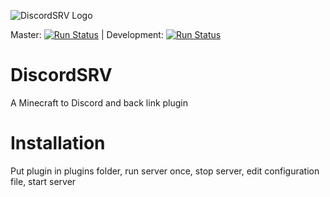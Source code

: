 ![DiscordSRV Logo](http://i.imgur.com/VTJtlli.png)

Master: [![Run Status](https://api.shippable.com/projects/572c10a82a8192902e1f25a9/badge?branch=master)](https://app.shippable.com/projects/572c10a82a8192902e1f25a9) | Development: [![Run Status](https://api.shippable.com/projects/572c10a82a8192902e1f25a9/badge?branch=develop)](https://app.shippable.com/projects/572c10a82a8192902e1f25a9)

# DiscordSRV
A Minecraft to Discord and back link plugin

# Installation
Put plugin in plugins folder, run server once, stop server, edit configuration file, start server
